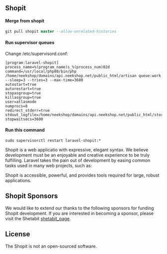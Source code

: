## Shopit

#### Merge from shopit
```sql
git pull shopit master --allow-unrelated-histories
```
#### Run supervisor queues
Change  /etc/supervisord.conf:
````
[program:laravel-shopit]
process_name=%(program_name)s_%(process_num)02d
command=/usr/local/php80/bin/php /home/neekshop/domains/api.neekshop.net/public_html/artisan queue:work --sleep=3 --tries=3 --max-time=3600
autostart=true
autorestart=true
stopasgroup=true
killasgroup=true
user=atlasmode
numprocs=8
redirect_stderr=true
stdout_logfile=/home/neekshop/domains/api.neekshop.net/public_html/storage/logs/queue.log
stopwaitsecs=3600
````
#### Run this command
`sudo supervisorctl restart laravel-shopit:*`


Shopit is a web applicatio with expressive, elegant syntax. We believe development must be an enjoyable and creative experience to be truly fulfilling. Laravel takes the pain out of development by easing common tasks used in many web projects, such as:

Shopit is accessible, powerful, and provides tools required for large, robust applications.


## Shopit Sponsors

We would like to extend our thanks to the following sponsors for funding Shopit development. If you are interested in becoming a sponsor, please visit the Shetabit [shetabit_page](https://shetabit.com).
## License

The Shopit is not an open-sourced software.
